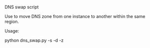 DNS swap script

Use to move DNS zone from one instance to another within the same region.

Usage: 

python dns_swap.py -s <source UUID> -d <destination UUID> -z <DNS zone>
